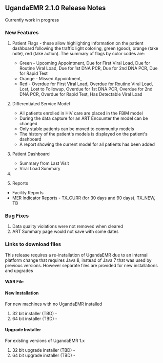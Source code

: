 ## UgandaEMR 2.1.0 Release Notes
Currently work in progress 

### New Features

1. Patient Flags - these allow highlighting information on the patient dashboard following the traffic light coloring, green (good), orange (take note), red (take action). The summary of flags by color codes are:
   * Green - Upcoming Appointment, Due for First Viral Load, Due for Routine Viral Load, Due for 1st DNA PCR, Due for 2nd DNA PCR, Due for Rapid Test
   * Orange - Missed Appointment, 
   * Red - Overdue for First Viral Load, Overdue for Routine Viral Load, Lost, Lost to Followup, Overdue for 1st DNA PCR, Overdue for 2nd DNA PCR, Overdue for Rapid Test, Has Detectable Viral Load

2. Differentiated Service Model
   * All patients enrolled in HIV care are placed in the FBIM model 
   * During the data capture for an ART Encounter the model can be changed 
   * Only stable patients can be moved to community models 
   * The history of the patient's models is displayed on the patient's dashboard 
   * A report showing the current model for all patients has been added 

3. Patient Dashboard
   * Summary from Last Visit 
   * Viral Load Summary 
4. 
5. Reports

  * Facility Reports 
  * MER Indicator Reports - TX_CURR (for 30 days and 90 days), TX_NEW, TB

### Bug Fixes

1. Data quality violations were not removed when cleared 
2. ART Summary page would not save with some dates 

### Links to download files

This release requires a re-installation of UgandaEMR due to an internal platform change that requires Java 8, instead of Java 7 that was used by previous versions. However separate files are provided for new installations and upgrades 

#### WAR File 


#### New Installation

For new machines with no UgandaEMR installed

1. 32 bit installer (TBD) - 
2. 64 bit installer (TBD) -  


#### Upgrade Installer 

For existing versions of UgandaEMR 1.x 

1. 32 bit upgrade installer (TBD) - 
2. 64 bit upgrade installer (TBD) -  

